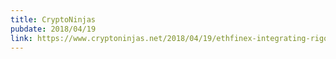 ```yaml
---
title: CryptoNinjas
pubdate: 2018/04/19
link: https://www.cryptoninjas.net/2018/04/19/ethfinex-integrating-rigoblocks-token-fund-infrastructure/
---
```

